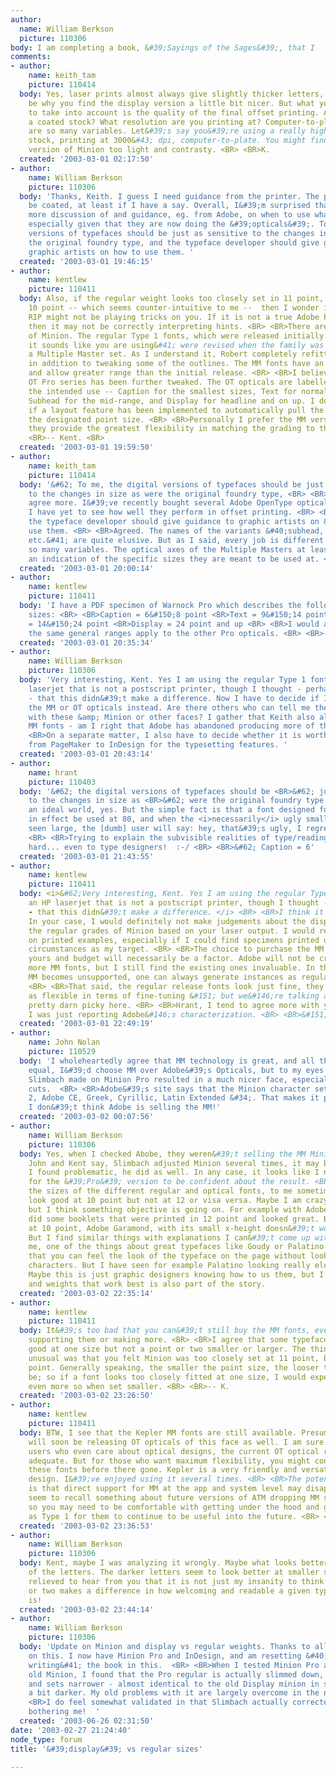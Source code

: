 ```yaml
---
author:
  name: William Berkson
  picture: 110306
body: I am completing a book, &#39;Sayings of the Sages&#39;, that I
comments:
- author:
    name: keith_tam
    picture: 110414
  body: Yes, laser prints almost always give slightly thicker letters, so that might
    be why you find the display version a little bit nicer. But what you also have
    to take into account is the quality of the final offset printing. Are you using
    a coated stock? What resolution are you printing at? Computer-to-plate? There
    are so many variables. Let&#39;s say you&#39;re using a really high quality coated
    stock, printing at 3000&#43; dpi, computer-to-plate. You might find the display
    version of Minion too light and contrasty. <BR> <BR>K.
  created: '2003-03-01 02:17:50'
- author:
    name: William Berkson
    picture: 110306
  body: 'Thanks, Keith. I guess I need guidance from the printer. The paper will not
    be coated, at least if I have a say. Overall, I&#39;m surprised that there isn&#39;t
    more discussion of and guidance, eg. from Adobe, on when to use what weights,
    especially given that they are now doing the &#39;opticals&#39;. To me, the digital
    versions of typefaces should be just as sensitive to the changes in size as were
    the original foundry type, and the typeface developer should give guidance to
    graphic artists on how to use them. '
  created: '2003-03-01 19:46:15'
- author:
    name: kentlew
    picture: 110411
  body: Also, if the regular weight looks too closely set in 11 point, but not in
    10 point -- which seems counter-intuitive to me --  then I wonder if your printer&#39;s
    RIP might not be playing tricks on you. If it is not a true Adobe Postscript RIP,
    then it may not be correctly interpreting hints. <BR> <BR>There are several versions
    of Minion. The regular Type 1 fonts, which were released initially &#40;and which
    it sounds like you are using&#41; were revised when the family was released as
    a Multiple Master set. As I understand it, Robert completely refitted the fonts
    in addition to tweaking some of the outlines. The MM fonts have an optical axis
    and allow greater range than the initial release. <BR> <BR>I believe that the
    OT Pro series has been further tweaked. The OT opticals are labelled to indicate
    the intended use -- Caption for the smallest sizes, Text for normal text sizes,
    Subhead for the mid-range, and Display for headline and on up. I don&#39;t know
    if a layout feature has been implemented to automatically pull the outlines for
    the designated point size. <BR> <BR>Personally I prefer the MM versions because
    they provide the greatest flexibility in matching the grading to the output. <BR>
    <BR>-- Kent. <BR>
  created: '2003-03-01 19:59:50'
- author:
    name: keith_tam
    picture: 110414
  body: '&#62; To me, the digital versions of typefaces should be just as &#62; sensitive
    to the changes in size as were the original foundry type, <BR> <BR>I couldn&#39;t
    agree more. I&#39;ve recently bought several Adobe OpenType optical families but
    I have yet to see how well they perform in offset printing. <BR> <BR>&#62; and
    the typeface developer should give guidance to graphic artists on &#62; how to
    use them. <BR> <BR>Agreed. The names of the variants &#40;subhead, caption, display,
    etc.&#41; are quite elusive. But as I said, every job is different and there are
    so many variables. The optical axes of the Multiple Masters at least give you
    an indication of the specific sizes they are meant to be used at. <BR> <BR>K.'
  created: '2003-03-01 20:00:14'
- author:
    name: kentlew
    picture: 110411
  body: 'I have a PDF specimen of Warnock Pro which describes the following target
    sizes: <BR> <BR>Caption = 6&#150;8 point <BR>Text = 9&#150;14 point <BR>Subhead
    = 14&#150;24 point <BR>Display = 24 point and up <BR> <BR>I would assume that
    the same general ranges apply to the other Pro opticals. <BR> <BR>-- K. <BR>'
  created: '2003-03-01 20:35:34'
- author:
    name: William Berkson
    picture: 110306
  body: 'Very interesting, Kent. Yes I am using the regular Type 1 fonts and an HP
    laserjet that is not a postscript printer, though I thought - perhaps mistakenly
    - that this didn&#39;t make a difference. Now I have to decide if I need to buy
    the MM or OT opticals instead. Are there others who can tell me their experience
    with these &amp; Minion or other faces? I gather that Keith also also uses the
    MM fonts - am I right that Adobe has abandoned producing more of these?  <BR>
    <BR>On a separate matter, I also have to decide whether it is worth upgrading
    from PageMaker to InDesign for the typesetting features. '
  created: '2003-03-01 20:43:14'
- author:
    name: hrant
    picture: 110403
  body: '&#62; the digital versions of typefaces should be <BR>&#62; just as sensitive
    to the changes in size as <BR>&#62; were the original foundry type <BR> <BR>In
    an ideal world, yes. But the simple fact is that a font designed for 8 point can
    in effect be used at 80, and when the <i>necessarily</i> ugly small master is
    seen large, the [dumb] user will say: hey, that&#39;s ugly, I regret buying it.
    <BR> <BR>Trying to explain the subvisible realities of type/reading is extremely
    hard... even to type designers!  :-/ <BR> <BR>&#62; Caption = 6'
  created: '2003-03-01 21:43:55'
- author:
    name: kentlew
    picture: 110411
  body: <i>&#62;Very interesting, Kent. Yes I am using the regular Type 1 fonts and
    an HP laserjet that is not a postscript printer, though I thought - perhaps mistakenly
    - that this didn&#39;t make a difference. </i> <BR> <BR>I think it makes a difference.
    In your case, I would definitely not make judgements about the display versus
    the regular grades of Minion based on your laser output. I would rely instead
    on printed examples, especially if I could find specimens printed under similar
    circumstances as my target. <BR> <BR>The choice to purchase the MM fonts is entirely
    yours and budget will necessarily be a factor. Adobe will not be creating any
    more MM fonts, but I still find the existing ones invaluable. In the event that
    MM becomes unsupported, one can always generate instances as regular Type 1 fonts.
    <BR> <BR>That said, the regular release fonts look just fine, they just aren&#39;t
    as flexible in terms of fine-tuning &#151; but we&#146;re talking about being
    pretty darn picky here. <BR> <BR>Hrant, I tend to agree more with your divisions.
    I was just reporting Adobe&#146;s characterization. <BR> <BR>&#151; K. <BR>
  created: '2003-03-01 22:49:19'
- author:
    name: John Nolan
    picture: 110529
  body: 'I wholeheartedly agree that MM technology is great, and all things being
    equal, I&#39;d choose MM over Adobe&#39;s Opticals, but to my eyes the adjustments
    Slimbach made on Minion Pro resulted in a much nicer face, especially in the display
    cuts.  <BR> <BR>Adobe&#39;s site says that the Minion character set supports:  <BR>&#34;ISO-Adobe
    2, Adobe CE, Greek, Cyrillic, Latin Extended &#34;. That makes it pretty useful....And:
    I don&#39;t think Adobe is selling the MM!'
  created: '2003-03-02 00:07:56'
- author:
    name: William Berkson
    picture: 110306
  body: Yes, when I checked Abobe, they weren&#39;t selling the MM Minion font. If,
    John and Kent say, Slimbach adjusted Minion several times, it may be that what
    I found problematic, he did as well. In any case, it looks like I need to spring
    for the &#39;Pro&#39; version to be confident about the result. <BR> <BR>As to
    the sizes of the different regular and optical fonts, to me sometimes a font will
    look good at 10 point but not at 12 or visa versa. Maybe I am crazy about this,
    but I think something objective is going on. For example with Adobe Garamond I
    did some booklets that were printed in 12 point and looked great. But I think
    at 10 point, Adobe Garamond, with its small x-height doesn&#39;t work so well.
    But I find similar things with explanations I can&#39;t come up with.  <BR> <BR>To
    me, one of the things about great typefaces like Goudy or Palatino or Times is
    that you can feel the look of the typeface on the page without looking at individual
    characters. But I have seen for example Palatino looking really elegant or clumsy.
    Maybe this is just graphic designers knowing how to us them, but I think sizes
    and weights that work best is also part of the story.
  created: '2003-03-02 22:35:14'
- author:
    name: kentlew
    picture: 110411
  body: It&#39;s too bad that you can&#39;t still buy the MM fonts, even if they aren&#39;t
    supporting them or making more. <BR> <BR>I agree that some typefaces will look
    good at one size but not a point or two smaller or larger. The thing that I found
    unusual was that you felt Minion was too closely set at 11 point, but not at 10
    point. Generally speaking, the smaller the point size, the looser the fit should
    be; so if a font looks too closely fitted at one size, I would expect it to look
    even more so when set smaller. <BR> <BR>-- K.
  created: '2003-03-02 23:26:50'
- author:
    name: kentlew
    picture: 110411
  body: BTW, I see that the Kepler MM fonts are still available. Presumably Adobe
    will soon be releasing OT opticals of this face as well. I am sure that for most
    users who even care about optical designs, the current OT optical range is quite
    adequate. But for those who want maximum flexibility, you might consider getting
    these fonts before there gone. Kepler is a very friendly and versatile Modern/Didone
    design. I&#39;ve enjoyed using it several times. <BR> <BR>The potential downside
    is that direct support for MM at the app and system level may disappear &#40;I
    seem to recall something about future versions of ATM dropping MM support&#41;
    so you may need to be comfortable with getting under the hood and generating instances
    as Type 1 for them to continue to be useful into the future. <BR> <BR>-- K.
  created: '2003-03-02 23:36:53'
- author:
    name: William Berkson
    picture: 110306
  body: Kent, maybe I was analyzing it wrongly. Maybe what looks better is the weight
    of the letters. The darker letters seem to look better at smaller sizes. I am
    relieved to hear from you that it is not just my insanity to think that a point
    or two makes a difference in how welcoming and readable a given typeface design
    is!
  created: '2003-03-02 23:44:14'
- author:
    name: William Berkson
    picture: 110306
  body: 'Update on Minion and display vs regular weights. Thanks to all for your advice
    on this. I now have Minion Pro and InDesign, and am resetting &#40;and finishing
    writing&#41; the book in this.  <BR> <BR>When I tested Minion Pro against the
    old Minion, I found that the Pro regular is actually slimmed down, looks better
    and sets narrower - almost identical to the old Display minion in setting, but
    a bit darker. My old problems with it are largely overcome in the new version.  <BR>
    <BR>I do feel somewhat validated in that Slimbach actually corrected what was
    bothering me!  '
  created: '2003-06-26 02:31:50'
date: '2003-02-27 21:24:40'
node_type: forum
title: '&#39;display&#39; vs regular sizes'

---
```

